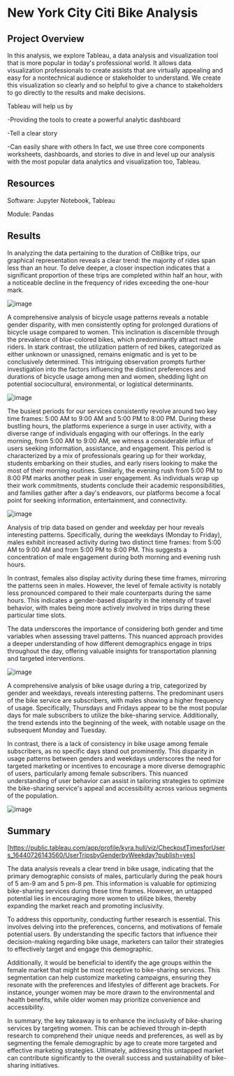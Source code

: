 # New York City Citi Bike Analysis

## Project Overview
In this analysis, we explore Tableau, a data analysis and visualization tool that is more popular in today's professional world. It allows data visualization professionals to create assists that are virtually appealing and easy for a nontechnical audience or stakeholder to understand. We create this visualization so clearly and so helpful to give a chance to stakeholders to go directly to the results and make decisions.

Tableau will help us by

-Providing the tools to create a powerful analytic dashboard

-Tell a clear story

-Can easily share with others In fact, we use three core components worksheets, dashboards, and stories to dive in and level up our analysis with the most popular data analytics and visualization too, Tableau.

## Resources
Software: Jupyter Notebook, Tableau

Module: Pandas

## Results

In analyzing the data pertaining to the duration of CitiBike trips, our graphical representation reveals a clear trend: the majority of rides span less than an hour. To delve deeper, a closer inspection indicates that a significant proportion of these trips are completed within half an hour, with a noticeable decline in the frequency of rides exceeding the one-hour mark. 

![image](https://user-images.githubusercontent.com/31675832/152664877-db1101f4-ff6f-4774-819e-a6b243b5d99f.png)


A comprehensive analysis of bicycle usage patterns reveals a notable gender disparity, with men consistently opting for prolonged durations of bicycle usage compared to women. This inclination is discernible through the prevalence of blue-colored bikes, which predominantly attract male riders. In stark contrast, the utilization pattern of red bikes, categorized as either unknown or unassigned, remains enigmatic and is yet to be conclusively determined. This intriguing observation prompts further investigation into the factors influencing the distinct preferences and durations of bicycle usage among men and women, shedding light on potential sociocultural, environmental, or logistical determinants.

![image](https://user-images.githubusercontent.com/31675832/152664889-b713b531-6b4b-4f5c-9428-6197ef8492be.png)

The busiest periods for our services consistently revolve around two key time frames: 5:00 AM to 9:00 AM and 5:00 PM to 8:00 PM. During these bustling hours, the platforms experience a surge in user activity, with a diverse range of individuals engaging with our offerings. In the early morning, from 5:00 AM to 9:00 AM, we witness a considerable influx of users seeking information, assistance, and engagement. This period is characterized by a mix of professionals gearing up for their workday, students embarking on their studies, and early risers looking to make the most of their morning routines. Similarly, the evening rush from 5:00 PM to 8:00 PM marks another peak in user engagement. As individuals wrap up their work commitments, students conclude their academic responsibilities, and families gather after a day's endeavors, our platforms become a focal point for seeking information, entertainment, and connectivity. 

![image](https://user-images.githubusercontent.com/31675832/152664904-8ee29b54-015b-45eb-bab2-7a27f73c2f89.png)

Analysis of trip data based on gender and weekday per hour reveals interesting patterns. Specifically, during the weekdays (Monday to Friday), males exhibit increased activity during two distinct time frames: from 5:00 AM to 9:00 AM and from 5:00 PM to 8:00 PM. This suggests a concentration of male engagement during both morning and evening rush hours.

In contrast, females also display activity during these time frames, mirroring the patterns seen in males. However, the level of female activity is notably less pronounced compared to their male counterparts during the same hours. This indicates a gender-based disparity in the intensity of travel behavior, with males being more actively involved in trips during these particular time slots.

The data underscores the importance of considering both gender and time variables when assessing travel patterns. This nuanced approach provides a deeper understanding of how different demographics engage in trips throughout the day, offering valuable insights for transportation planning and targeted interventions.

![image](https://user-images.githubusercontent.com/31675832/152664920-0e4444e8-7e81-41d5-80c5-bedac1f91f1b.png)

A comprehensive analysis of bike usage during a trip, categorized by gender and weekdays, reveals interesting patterns. The predominant users of the bike service are subscribers, with males showing a higher frequency of usage. Specifically, Thursdays and Fridays appear to be the most popular days for male subscribers to utilize the bike-sharing service. Additionally, the trend extends into the beginning of the week, with notable usage on the subsequent Monday and Tuesday.

In contrast, there is a lack of consistency in bike usage among female subscribers, as no specific days stand out prominently. This disparity in usage patterns between genders and weekdays underscores the need for targeted marketing or incentives to encourage a more diverse demographic of users, particularly among female subscribers. This nuanced understanding of user behavior can assist in tailoring strategies to optimize the bike-sharing service's appeal and accessibility across various segments of the population.

![image](https://user-images.githubusercontent.com/31675832/152664945-21f50ccc-5d0e-4239-8583-57bb50dc08b5.png)

## Summary
[https://public.tableau.com/app/profile/kyra.hull/viz/CheckoutTimesforUsers_16440726143560/UserTripsbyGenderbyWeekday?publish=yes]

The data analysis reveals a clear trend in bike usage, indicating that the primary demographic consists of males, particularly during the peak hours of 5 am-9 am and 5 pm-8 pm. This information is valuable for optimizing bike-sharing services during these time frames. However, an untapped potential lies in encouraging more women to utilize bikes, thereby expanding the market reach and promoting inclusivity.

To address this opportunity, conducting further research is essential. This involves delving into the preferences, concerns, and motivations of female potential users. By understanding the specific factors that influence their decision-making regarding bike usage, marketers can tailor their strategies to effectively target and engage this demographic.

Additionally, it would be beneficial to identify the age groups within the female market that might be most receptive to bike-sharing services. This segmentation can help customize marketing campaigns, ensuring they resonate with the preferences and lifestyles of different age brackets. For instance, younger women may be more drawn to the environmental and health benefits, while older women may prioritize convenience and accessibility.

In summary, the key takeaway is to enhance the inclusivity of bike-sharing services by targeting women. This can be achieved through in-depth research to comprehend their unique needs and preferences, as well as by segmenting the female demographic by age to create more targeted and effective marketing strategies. Ultimately, addressing this untapped market can contribute significantly to the overall success and sustainability of bike-sharing initiatives.
